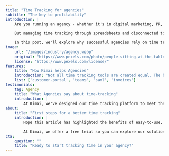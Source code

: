 ```yaml
---
title: "Time Tracking for agencies"
subtitle: "The key to profitability"
introduction: | 
    Are you running an agency - whether it's in digital marketing, PR, design, consulting, HR, or architecture? Then you know how critical time tracking is to your business. Tracking employee hours and client project time is essential for billing accurately, understanding profitability, and managing your growing team.
    
    But managing time tracking through spreadsheets and disconnected tools can quickly become a mess, especially as your agency scales. That's where a dedicated time tracking solution can be a game-changer.

    In this post, we'll explore why successful agencies rely on time tracking software and what essential features to look for. We’ll use Kimai as an example of a user-friendly solution built with agencies in mind.
image: 
    url: "/images/industry/agency.webp"
    original: "https://www.pexels.com/photo/people-sitting-at-the-table-6476257/"
    license: "https://www.pexels.com/license/"
features:
    title: "How Kimai helps Agencies"
    introduction: "Not all time tracking tools are created equal. The best solutions for agencies offer a specialized set of features to streamline your workflows. Look for capabilities like:"
    list: ['customer-portal', 'teams', 'saml', 'invoices']
testimonials:
    tag: Agency
    title: "What Agencies say about time-tracking"
    introduction: |
        At Kimai, we've designed our time tracking platform to meet the needs of agencies, teams, and freelancers. Our intuitive interface and powerful features help agencies like yours work smarter and more profitably. You can now “listen” to the reviews of the real users.
about:
    title: "First steps for a better time tracking"
    introduction: |
        Hope this article has highlighted the benefits of easy-to-use, scalable time-tracking tools for agencies, helping you make an informed choice. Some solution providers offer free versions, which may have limitations, while others provide free demos, trials, or pricing options based on business size or number of users.
        
        At Kimai, we offer a free trial so you can explore our solution before deciding if additional users, features, or plugins are needed. Try it for free today, and have a more organized workday!
cta:
    question: ""
    title: "Ready to start tracking time in your agency?"
---
```

